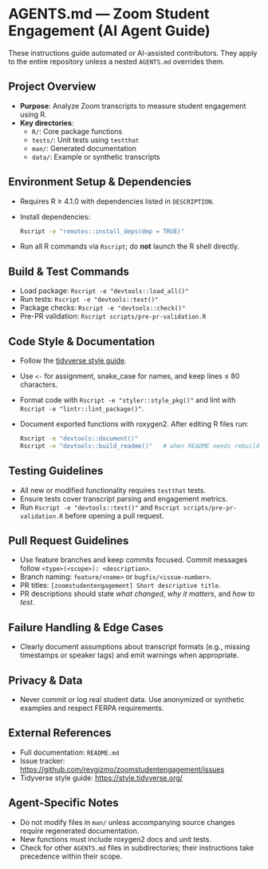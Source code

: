 # AGENTS.md — Zoom Student Engagement (AI Agent Guide)

These instructions guide automated or AI-assisted contributors. They apply to
the entire repository unless a nested `AGENTS.md` overrides them.

## Project Overview
- **Purpose**: Analyze Zoom transcripts to measure student engagement using R.
- **Key directories**:
  - `R/`: Core package functions
  - `tests/`: Unit tests using `testthat`
  - `man/`: Generated documentation
  - `data/`: Example or synthetic transcripts

## Environment Setup & Dependencies
- Requires R ≥ 4.1.0 with dependencies listed in `DESCRIPTION`.
- Install dependencies:

  ```bash
  Rscript -e "remotes::install_deps(dep = TRUE)"
  ```

- Run all R commands via `Rscript`; do **not** launch the R shell directly.

## Build & Test Commands
- Load package: `Rscript -e "devtools::load_all()"`
- Run tests: `Rscript -e "devtools::test()"`
- Package checks: `Rscript -e "devtools::check()"`
- Pre-PR validation: `Rscript scripts/pre-pr-validation.R`

## Code Style & Documentation
- Follow the [tidyverse style guide](https://style.tidyverse.org/).
- Use `<-` for assignment, snake_case for names, and keep lines ≤ 80 characters.
- Format code with `Rscript -e "styler::style_pkg()"` and lint with
  `Rscript -e "lintr::lint_package()"`.
- Document exported functions with roxygen2. After editing R files run:

  ```bash
  Rscript -e "devtools::document()"
  Rscript -e "devtools::build_readme()"   # when README needs rebuilding
  ```

## Testing Guidelines
- All new or modified functionality requires `testthat` tests.
- Ensure tests cover transcript parsing and engagement metrics.
- Run `Rscript -e "devtools::test()"` and
  `Rscript scripts/pre-pr-validation.R` before opening a pull request.

## Pull Request Guidelines
- Use feature branches and keep commits focused. Commit messages follow
  `<type>(<scope>): <description>`.
- Branch naming: `feature/<name>` or `bugfix/<issue-number>`.
- PR titles: `[zoomstudentengagement] Short descriptive title`.
- PR descriptions should state *what changed*, *why it matters*, and *how to
  test*.

## Failure Handling & Edge Cases
- Clearly document assumptions about transcript formats (e.g., missing
  timestamps or speaker tags) and emit warnings when appropriate.

## Privacy & Data
- Never commit or log real student data. Use anonymized or synthetic examples
  and respect FERPA requirements.

## External References
- Full documentation: `README.md`
- Issue tracker: <https://github.com/revgizmo/zoomstudentengagement/issues>
- Tidyverse style guide: <https://style.tidyverse.org/>

## Agent-Specific Notes
- Do not modify files in `man/` unless accompanying source changes require
  regenerated documentation.
- New functions must include roxygen2 docs and unit tests.
- Check for other `AGENTS.md` files in subdirectories; their instructions take
  precedence within their scope.


